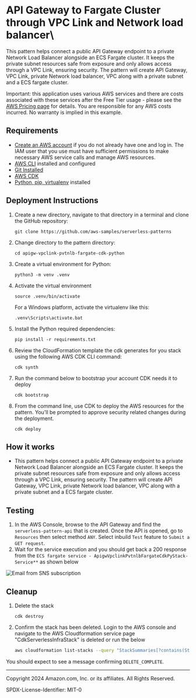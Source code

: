 # API Gateway to Fargate Cluster through VPC Link and Network load balancer\

This pattern helps connect a public API Gateway endpoint to a private Network Load Balancer alongside an ECS Fargate cluster. It keeps the private subnet resources safe from exposure and only allows access through a VPC Link, ensuring security. The pattern will create API Gateway, VPC Link, private Network load balancer, VPC along with a private subnet and a ECS fargate cluster.

Important: this application uses various AWS services and there are costs associated with these services after the Free Tier usage - please see the [AWS Pricing page](https://aws.amazon.com/pricing/) for details. You are responsible for any AWS costs incurred. No warranty is implied in this example.

## Requirements

* [Create an AWS account](https://portal.aws.amazon.com/gp/aws/developer/registration/index.html) if you do not already have one and log in. The IAM user that you use must have sufficient permissions to make necessary AWS service calls and manage AWS resources.
* [AWS CLI](https://docs.aws.amazon.com/cli/latest/userguide/install-cliv2.html) installed and configured
* [Git Installed](https://git-scm.com/book/en/v2/Getting-Started-Installing-Git)
* [AWS CDK](https://docs.aws.amazon.com/cdk/v2/guide/cli.html)
* [Python, pip, virtualenv](https://docs.aws.amazon.com/cdk/latest/guide/work-with-cdk-python.html) installed


## Deployment Instructions

1. Create a new directory, navigate to that directory in a terminal and clone the GitHub repository:
    ``` 
    git clone https://github.com/aws-samples/serverless-patterns
    ```
2. Change directory to the pattern directory:
    ```
    cd apigw-vpclink-pvtnlb-fargate-cdk-python
    ```
3. Create a virtual environment for Python:
   ```
   python3 -m venv .venv
   ```
4. Activate the virtual environment
   ```
   source .venv/bin/activate
   ```
   For a Windows platform, activate the virtualenv like this:
   ```
   .venv\Scripts\activate.bat
5. Install the Python required dependencies:
   ```
   pip install -r requirements.txt
   ```
6. Review the CloudFormation template the cdk generates for you stack using the following AWS CDK CLI command:
   ```
   cdk synth
   ```
7. Run the command below to bootstrap your account CDK needs it to deploy
    ```
    cdk bootstrap
    ```
8. From the command line, use CDK to deploy the AWS resources for the pattern. You'll be prompted to approve security related changes during the deployment.
    ```
    cdk deploy
    ```

## How it works

* This pattern helps connect a public API Gateway endpoint to a private Network Load Balancer alongside an ECS Fargate cluster.
  It keeps the private subnet resources safe from exposure and only allows access through a VPC Link, ensuring security. The pattern will create API Gateway, VPC Link, private Network load balancer, VPC along with a private subnet and a ECS fargate cluster.

## Testing

1. In the AWS Console, browse to the API Gateway and find the `serverless-pattern-api` that is created. Once the API is opened, go to `Resources` then select method `ANY`. Select inbuild `Test` feature to `Submit a GET request`.
2. Wait for the service execution and you should get back a 200 response from the `ECS fargate service - ApigwVpclinkPvtnlbFargateCdkPyStack-Service**` as shown below

![Email from SNS subscription](images/apigw_test_response.png)


## Cleanup
 
1. Delete the stack
    ```
    cdk destroy
    ```

2. Confirm the stack has been deleted. Login to the AWS console and navigate to the AWS Cloudformation service page "CdkServerlessInfraStack" is deleted or run the below 
    ```bash
    aws cloudformation list-stacks --query "StackSummaries[?contains(StackName 'ApigwVpclinkPvtnlbFargateCdkPyStack')].StackStatus"
    ```

You should expect to see a message confirming `DELETE_COMPLETE`.

----
Copyright 2024 Amazon.com, Inc. or its affiliates. All Rights Reserved.

SPDX-License-Identifier: MIT-0
